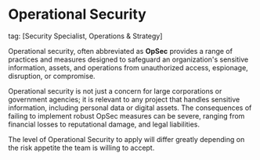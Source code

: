 # Operational Security
tag: [Security Specialist, Operations & Strategy]

Operational security, often abbreviated as **OpSec** provides a range of practices and measures designed to safeguard an organization's sensitive information, assets, and operations from unauthorized access, espionage, disruption, or compromise.

Operational security is not just a concern for large corporations or government agencies; it is relevant to any project that handles sensitive information, including personal data or digital assets. The consequences of failing to implement robust OpSec measures can be severe, ranging from financial losses to reputational damage, and legal liabilities.

The level of Operational Security to apply will differ greatly depending on the risk appetite the team is willing to accept.